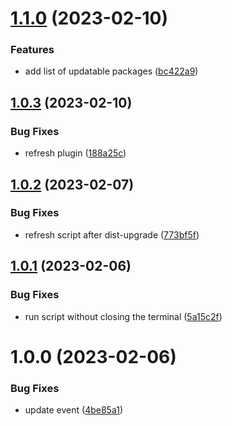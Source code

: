 # [1.1.0](https://github.com/stwe/apt-genmon-panel/compare/v1.0.3...v1.1.0) (2023-02-10)


### Features

* add list of updatable packages ([bc422a9](https://github.com/stwe/apt-genmon-panel/commit/bc422a9daafc4f2388bad9530047b161f5c8228b))

## [1.0.3](https://github.com/stwe/apt-genmon-panel/compare/v1.0.2...v1.0.3) (2023-02-10)


### Bug Fixes

* refresh plugin ([188a25c](https://github.com/stwe/apt-genmon-panel/commit/188a25c7cb42cc9b3a8952cb6a02e2b1285c2893))

## [1.0.2](https://github.com/stwe/apt-genmon-panel/compare/v1.0.1...v1.0.2) (2023-02-07)


### Bug Fixes

* refresh script after dist-upgrade ([773bf5f](https://github.com/stwe/apt-genmon-panel/commit/773bf5f49c41cd4bff0b420263cff5bfd4d90c57))

## [1.0.1](https://github.com/stwe/apt-genmon-panel/compare/v1.0.0...v1.0.1) (2023-02-06)


### Bug Fixes

* run script without closing the terminal ([5a15c2f](https://github.com/stwe/apt-genmon-panel/commit/5a15c2f165ac0a7d4f962f017aa31555a3f6b97e))

# 1.0.0 (2023-02-06)


### Bug Fixes

* update event ([4be85a1](https://github.com/stwe/apt-genmon-panel/commit/4be85a1773e127f1e44c4843ae6faa9064f55d3e))
